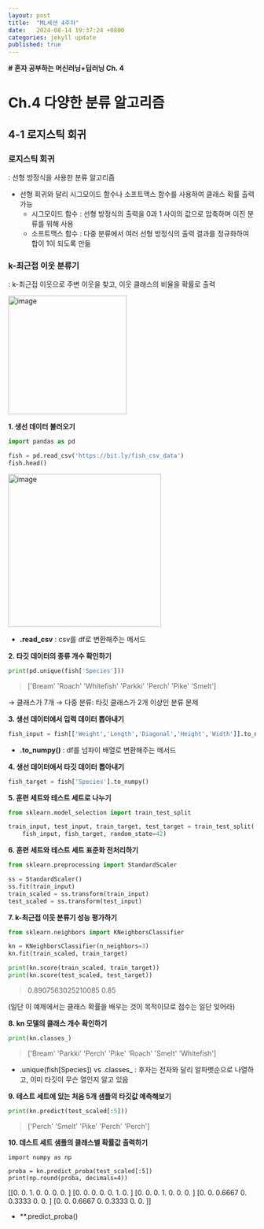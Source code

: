 ```yaml
---
layout: post
title:  "ML세션 4주차"
date:   2024-08-14 19:37:24 +0800
categories: jekyll update
published: true
---
```


**# 혼자 공부하는 머신러닝+딥러닝 Ch. 4**

# Ch.4 다양한 분류 알고리즘

## **4-1 로지스틱 회귀**

### **로지스틱 회귀**
: 선형 방정식을 사용한 분류 알고리즘
- 선형 회귀와 달리 시그모이드 함수나 소프트맥스 함수를 사용하여 클래스 확률 출력 가능
    - 시그모이드 함수
    : 선형 방정식의 출력을 0과 1 사이의 값으로 압축하며 이진 분류를 위해 사용
    - 소프트맥스 함수
    : 다중 분류에서 여러 선형 방정식의 출력 결과를 정규화하여 합이 1이 되도록 만듦

### **k-최근접 이웃 분류기**
: k-최근접 이웃으로 주변 이웃을 찾고, 이웃 클래스의 비율을 확률로 출력  

<img width="241" alt="image" src="https://github.com/user-attachments/assets/2919c8e7-8d1a-4572-849c-c4cce57b6db5">

**1. 생선 데이터 불러오기**

```python
import pandas as pd

fish = pd.read_csv('https://bit.ly/fish_csv_data')
fish.head()
```
<img width="311" alt="image" src="https://github.com/user-attachments/assets/5e8e960d-fe8c-414c-81a1-9a9a3a39d361">

- **.read_csv**
: csv를 df로 변환해주는 메서드

**2. 타깃 데이터의 종류 개수 확인하기**
```python
print(pd.unique(fish['Species']))
```

> ['Bream' 'Roach' 'Whitefish' 'Parkki' 'Perch' 'Pike' 'Smelt']

&rarr; 클래스가 7개
&rarr; 다중 분류: 타깃 클래스가 2개 이상인 분류 문제

**3. 생선 데이터에서 입력 데이터 뽑아내기**

```python
fish_input = fish[['Weight','Length','Diagonal','Height','Width']].to_numpy()
```

- **.to_numpy()**
: df를 넘파이 배열로 변환해주는 메서드

**4. 생선 데이터에서 타깃 데이터 뽑아내기**

```python
fish_target = fish['Species'].to_numpy()
```

**5. 훈련 세트와 테스트 세트로 나누기**
```python
from sklearn.model_selection import train_test_split

train_input, test_input, train_target, test_target = train_test_split(
    fish_input, fish_target, random_state=42)
```

**6. 훈련 세트와 테스트 세트 표준화 전처리하기**
```python
from sklearn.preprocessing import StandardScaler

ss = StandardScaler()
ss.fit(train_input)
train_scaled = ss.transform(train_input)
test_scaled = ss.transform(test_input)
```

**7. k-최근접 이웃 분류기 성능 평가하기**
```python
from sklearn.neighbors import KNeighborsClassifier

kn = KNeighborsClassifier(n_neighbors=3)
kn.fit(train_scaled, train_target)

print(kn.score(train_scaled, train_target))
print(kn.score(test_scaled, test_target))
```

> 0.8907563025210085
> 0.85

(일단 이 예제에서는 클래스 확률을 배우는 것이 목적이므로 점수는 일단 잊어라)

**8. kn 모델의 클래스 개수 확인하기**

```python
print(kn.classes_)
```

> ['Bream' 'Parkki' 'Perch' 'Pike' 'Roach' 'Smelt' 'Whitefish']

- .unique(fish[Species]) vs .classes_
: 후자는 전자와 달리 알파벳순으로 나열하고, 이미 타깃이 무슨 열인지 알고 있음

**9. 테스트 세트에 있는 처음 5개 샘플의 타깃값 예측해보기**
```python
print(kn.predict(test_scaled[:5]))
```

> ['Perch' 'Smelt' 'Pike' 'Perch' 'Perch']

**10. 데스트 세트 샘플의 클래스별 확률값 출력하기**

```print
import numpy as np

proba = kn.predict_proba(test_scaled[:5])
print(np.round(proba, decimals=4))
```

[[0.     0.     1.     0.     0.     0.     0.    ]
 [0.     0.     0.     0.     0.     1.     0.    ]
 [0.     0.     0.     1.     0.     0.     0.    ]
 [0.     0.     0.6667 0.     0.3333 0.     0.    ]
 [0.     0.     0.6667 0.     0.3333 0.     0.    ]]

 - **.predict_proba()










